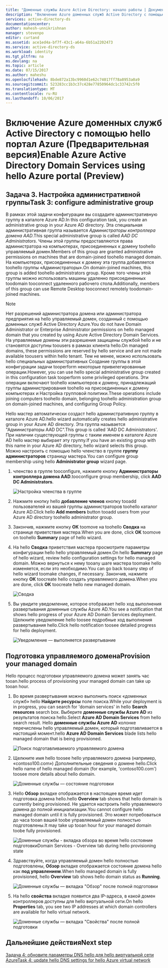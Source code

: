 ```yaml
---
title: "Доменные службы Azure Active Directory: начало работы | Документы Майкрософт"
description: "Включение Azure доменных служб Active Directory с помощью hello портал Azure (Предварительная версия)"
services: active-directory-ds
documentationcenter: 
author: mahesh-unnikrishnan
manager: stevenpo
editor: curtand
ms.assetid: ace1ed4a-bf7f-43c1-a64a-6b51a2202473
ms.service: active-directory-ds
ms.workload: identity
ms.tgt_pltfrm: na
ms.devlang: na
ms.topic: article
ms.date: 07/15/2017
ms.author: maheshu
ms.openlocfilehash: 8bde872a13bc9960d1e62c74017ff78a8953a0a9
ms.sourcegitcommit: 523283cc1b3c37c428e77850964dc1c33742c5f0
ms.translationtype: MT
ms.contentlocale: ru-RU
ms.lasthandoff: 10/06/2017
---
```

# <a name="enable-azure-active-directory-domain-services-using-hello-azure-portal-preview"></a><span data-ttu-id="01c44-103">Включение Azure доменных служб Active Directory с помощью hello портал Azure (Предварительная версия)</span><span class="sxs-lookup"><span data-stu-id="01c44-103">Enable Azure Active Directory Domain Services using hello Azure portal (Preview)</span></span>


## <a name="task-3-configure-administrative-group"></a><span data-ttu-id="01c44-104">Задача 3. Настройка административной группы</span><span class="sxs-lookup"><span data-stu-id="01c44-104">Task 3: configure administrative group</span></span>
<span data-ttu-id="01c44-105">В рамках этой задачи конфигурации вы создадите административную группу в каталоге Azure AD.</span><span class="sxs-lookup"><span data-stu-id="01c44-105">In this configuration task, you create an administrative group in your Azure AD directory.</span></span> <span data-ttu-id="01c44-106">Эта специальная административная группа называется *Администраторы контроллера домена AAD*.</span><span class="sxs-lookup"><span data-stu-id="01c44-106">This special administrative group is called *AAD DC Administrators*.</span></span> <span data-ttu-id="01c44-107">Члены этой группы предоставляются права администратора на компьютерах, присоединенных к домену toohello управляемый домен.</span><span class="sxs-lookup"><span data-stu-id="01c44-107">Members of this group are granted administrative permissions on machines that are domain-joined toohello managed domain.</span></span> <span data-ttu-id="01c44-108">На компьютерах, присоединенных к домену эта группа добавляется toohello группы «Администраторы».</span><span class="sxs-lookup"><span data-stu-id="01c44-108">On domain-joined machines, this group is added toohello administrators group.</span></span> <span data-ttu-id="01c44-109">Кроме того члены этой группы можно использовать машины удаленно присоединенных toodomain tooconnect удаленного рабочего стола.</span><span class="sxs-lookup"><span data-stu-id="01c44-109">Additionally, members of this group can use Remote Desktop tooconnect remotely toodomain-joined machines.</span></span>

> [!NOTE]
> <span data-ttu-id="01c44-110">Нет разрешений администратора домена или администратора предприятия на hello управляемый домен, созданный с помощью доменных служб Active Directory Azure.</span><span class="sxs-lookup"><span data-stu-id="01c44-110">You do not have Domain Administrator or Enterprise Administrator permissions on hello managed domain that you created by using Azure Active Directory Domain Services.</span></span> <span data-ttu-id="01c44-111">На управляемые домены эти разрешения защищены службой hello и не становятся доступны toousers в рамках клиента hello.</span><span class="sxs-lookup"><span data-stu-id="01c44-111">On managed domains, these permissions are reserved by hello service and are not made available toousers within hello tenant.</span></span> <span data-ttu-id="01c44-112">Тем не менее, можно использовать hello специальных административных Создание группы в этой конфигурации задачи tooperform некоторые привилегированные операции.</span><span class="sxs-lookup"><span data-stu-id="01c44-112">However, you can use hello special administrative group created in this configuration task tooperform some privileged operations.</span></span> <span data-ttu-id="01c44-113">Эти операции включают toohello компьютеров к домену, принадлежащий группы администрирования toohello на присоединенных к домену компьютерах и Настройка групповой политики.</span><span class="sxs-lookup"><span data-stu-id="01c44-113">These operations include joining computers toohello domain, belonging toohello administration group on domain-joined machines, and configuring Group Policy.</span></span>
>

<span data-ttu-id="01c44-114">Hello мастер автоматически создаст hello административную группу в каталоге Azure AD.</span><span class="sxs-lookup"><span data-stu-id="01c44-114">hello wizard automatically creates hello administrative group in your Azure AD directory.</span></span> <span data-ttu-id="01c44-115">Эта группа называется "Администраторы AAD DC".</span><span class="sxs-lookup"><span data-stu-id="01c44-115">This group is called 'AAD DC Administrators'.</span></span> <span data-ttu-id="01c44-116">При наличии существующей группы с таким именем в каталоге Azure AD hello мастер выбирает эту группу.</span><span class="sxs-lookup"><span data-stu-id="01c44-116">If you have an existing group with this name in your Azure AD directory, hello wizard selects this group.</span></span> <span data-ttu-id="01c44-117">Можно настроить с помощью hello членство в группе **группу администраторов** страницу мастера.</span><span class="sxs-lookup"><span data-stu-id="01c44-117">You can configure group membership using hello **Administrator group** wizard page.</span></span>

1. <span data-ttu-id="01c44-118">членство в группе tooconfigure, нажмите кнопку **Администраторы контроллера домена AAD**.</span><span class="sxs-lookup"><span data-stu-id="01c44-118">tooconfigure group membership, click **AAD DC Administrators**.</span></span>

    ![Настройка членства в группе](./media/getting-started/domain-services-blade-admingroup.png)

2. <span data-ttu-id="01c44-120">Нажмите кнопку hello **добавление членов** кнопку tooadd пользователей из вашей группы администраторов toohello каталог Azure AD.</span><span class="sxs-lookup"><span data-stu-id="01c44-120">Click hello **Add members** button tooadd users from your Azure AD directory toohello administrator group.</span></span>

3. <span data-ttu-id="01c44-121">Закончив, нажмите кнопку **ОК** toomove на toohello **Сводка** на странице приветствия мастера.</span><span class="sxs-lookup"><span data-stu-id="01c44-121">When you are done, click **OK** toomove on toohello **Summary** page of hello wizard.</span></span>

4. <span data-ttu-id="01c44-122">На hello **Сводка** приветствия мастера просмотрите параметры конфигурации hello hello управляемый домен.</span><span class="sxs-lookup"><span data-stu-id="01c44-122">On hello **Summary** page of hello wizard, review hello configuration settings for hello managed domain.</span></span> <span data-ttu-id="01c44-123">Можно вернуться к нему tooany шаге мастера toomake hello изменяется, если это необходимо.</span><span class="sxs-lookup"><span data-stu-id="01c44-123">You can go back tooany step of hello wizard toomake changes, if necessary.</span></span> <span data-ttu-id="01c44-124">Закончив, нажмите кнопку **ОК** toocreate hello создать управляемого домена.</span><span class="sxs-lookup"><span data-stu-id="01c44-124">When you are done, click **OK** toocreate hello new managed domain.</span></span>

    ![Сводка](./media/getting-started/domain-services-blade-summary.png)

5. <span data-ttu-id="01c44-126">Вы увидите уведомление, которое отображает hello ход выполнения развертывания доменные службы Azure AD.</span><span class="sxs-lookup"><span data-stu-id="01c44-126">You see a notification that shows hello progress of your Azure AD Domain Services deployment.</span></span> <span data-ttu-id="01c44-127">Щелкните уведомление hello toosee подробные ход выполнения развертывания hello.</span><span class="sxs-lookup"><span data-stu-id="01c44-127">Click hello notification toosee detailed progress for hello deployment.</span></span>

    ![Уведомление — выполняется развертывание](./media/getting-started/domain-services-blade-deployment-in-progress.png)


## <a name="provision-your-managed-domain"></a><span data-ttu-id="01c44-129">Подготовка управляемого домена</span><span class="sxs-lookup"><span data-stu-id="01c44-129">Provision your managed domain</span></span>
<span data-ttu-id="01c44-130">Hello процесс подготовки управляемого домена может занять час tooan.</span><span class="sxs-lookup"><span data-stu-id="01c44-130">hello process of provisioning your managed domain can take up tooan hour.</span></span>

1. <span data-ttu-id="01c44-131">Во время развертывания можно выполнить поиск «доменных служб» hello **Найдите ресурсы** поле поиска.</span><span class="sxs-lookup"><span data-stu-id="01c44-131">While your deployment is in progress, you can search for 'domain services' in hello **Search resources** search box.</span></span> <span data-ttu-id="01c44-132">Выберите **доменные службы Azure AD** из результатов поиска hello.</span><span class="sxs-lookup"><span data-stu-id="01c44-132">Select **Azure AD Domain Services** from hello search result.</span></span> <span data-ttu-id="01c44-133">Hello **доменные службы Azure AD** колонке перечислены hello управляемый домен, который подготавливается в настоящий момент.</span><span class="sxs-lookup"><span data-stu-id="01c44-133">hello **Azure AD Domain Services** blade lists hello managed domain that is being provisioned.</span></span>

    ![Поиск подготавливаемого управляемого домена](./media/getting-started/domain-services-provisioning-state-find-resource.png)

2. <span data-ttu-id="01c44-135">Щелкните имя hello toosee hello управляемого домена (например, «contoso100.com») Дополнительные сведения о домене hello.</span><span class="sxs-lookup"><span data-stu-id="01c44-135">Click hello name of hello managed domain (for example, 'contoso100.com') toosee more details about hello domain.</span></span>

    ![Доменные службы — состояние подготовки](./media/getting-started/domain-services-provisioning-state.png)

3. <span data-ttu-id="01c44-137">Hello **Обзор** вкладке отображается в настоящее время идет подготовка домена hello.</span><span class="sxs-lookup"><span data-stu-id="01c44-137">hello **Overview** tab shows that hello domain is currently being provisioned.</span></span> <span data-ttu-id="01c44-138">Не удается настроить hello управляемого домена до полной инициализации.</span><span class="sxs-lookup"><span data-stu-id="01c44-138">You cannot configure hello managed domain until it is fully provisioned.</span></span> <span data-ttu-id="01c44-139">Это может потребоваться до часа tooan вашей toobe управляемый домен полностью подготовлены.</span><span class="sxs-lookup"><span data-stu-id="01c44-139">It may take up tooan hour for your managed domain toobe fully provisioned.</span></span>

    ![<span data-ttu-id="01c44-140">Доменные службы - вкладка обзора во время hello состояние подготовки</span><span class="sxs-lookup"><span data-stu-id="01c44-140">Domain Services - Overview tab during hello provisioning state</span></span> ](./media/getting-started/domain-services-provisioning-state-details.png)

4. <span data-ttu-id="01c44-141">Здравствуйте, когда управляемый домен hello полностью подготовлены, **Обзор** вкладке отображается состояние домена hello как **под управлением**.</span><span class="sxs-lookup"><span data-stu-id="01c44-141">When hello managed domain is fully provisioned, hello **Overview** tab shows hello domain status as **Running**.</span></span>

    ![Доменные службы — вкладка "Обзор" после полной подготовки](./media/getting-started/domain-services-provisioned.png)

5. <span data-ttu-id="01c44-143">На hello **свойства** вкладке появится два IP-адреса, в какой домен контроллеров доступны для hello виртуальной сети.</span><span class="sxs-lookup"><span data-stu-id="01c44-143">On hello **Properties** tab, you see two IP addresses at which domain controllers are available for hello virtual network.</span></span>

    ![Доменные службы — вкладка "Свойства" после полной подготовки](./media/getting-started/domain-services-provisioned-properties.png)


## <a name="next-step"></a><span data-ttu-id="01c44-145">Дальнейшие действия</span><span class="sxs-lookup"><span data-stu-id="01c44-145">Next step</span></span>
[<span data-ttu-id="01c44-146">Задача 4: обновите параметры DNS hello для hello виртуальной сети Azure</span><span class="sxs-lookup"><span data-stu-id="01c44-146">Task 4: update hello DNS settings for hello Azure virtual network</span></span>](active-directory-ds-getting-started-dns.md)
